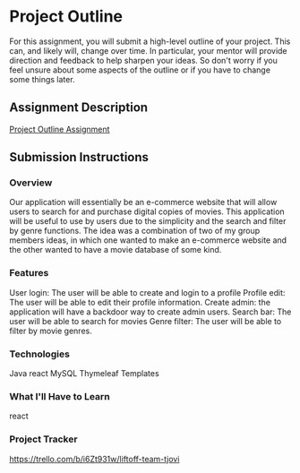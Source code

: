 # Project Outline
For this assignment, you will submit a high-level outline of your project. This can, and likely will, change over time. In particular, your mentor will provide direction and feedback to help sharpen your ideas. So don't worry if you feel unsure about some aspects of the outline or if you have to change some things later.

## Assignment Description
[Project Outline Assignment](https://education.launchcode.org/liftoff/modules/assignments/project-outline)

## Submission Instructions

### Overview
Our application will essentially be an e-commerce website that will allow users to search for and purchase digital copies of movies.
This application  will be useful to use by users due to the simplicity and the search and filter by genre functions.
The idea was a combination of two of my group members ideas, in which one wanted to make an e-commerce website and the other wanted to have a movie database of some kind.

### Features
User login: The user will be able to create and login to a profile
Profile edit: The user will be able to edit their profile information.
Create admin: the application will have a backdoor way to create admin users.
Search bar: The user will be able to search for movies
Genre filter: The user will be able to filter by movie genres.

### Technologies
Java
react
MySQL
Thymeleaf Templates
### What I'll Have to Learn
react
### Project Tracker
https://trello.com/b/i6Zt931w/liftoff-team-tjovi
